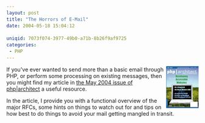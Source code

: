 ```yaml
---
layout: post
title: "The Horrors of E-Mail"
date: 2004-05-18 15:04:12

uniqid: 7073f074-3977-49b0-a71b-8b26f9af9725
categories: 
 - PHP
---
```

<p><img align="right" src="/images/phpa-30-cover.jpg.t" alt="phpa-30-cover.jpg.t"/> If you've ever wanted to send more than a basic email through PHP, or perform some processing on existing messages, then you might find my article in <a href="http://www.phparch.com/issue.php?mid=30">the May 2004 issue of php|architect</a> a useful resource.   </p>
<p>In the article, I provide you with a functional overview of the major RFCs, some hints on things to watch out for and tips on how best to do things to avoid your mail getting mangled in transit.  </p>
